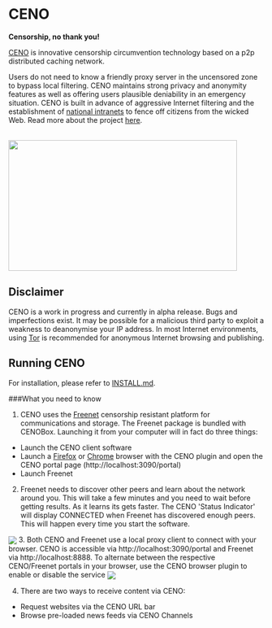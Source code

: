 # CENO

**Censorship, no thank you!**

[CENO](https://censorship.no) is innovative censorship circumvention technology
based on a p2p distributed caching network.

Users do not need to know a friendly proxy server in the uncensored zone to bypass local filtering. CENO maintains strong privacy and anonymity features as well as offering users plausible deniability in an emergency situation. CENO is built in advance of aggressive Internet filtering and the establishment of [national intranets](http://en.wikipedia.org/wiki/National_intranet) to fence off citizens from the wicked Web. Read more about the project [here](https://github.com/equalitie/ceno/wiki).

<br>
<a href="https://github.com/equalitie/ceno/raw/next/ceno-client/static/images/ceno_about_infographic.png" target="_blank"><img src="https://github.com/equalitie/ceno/raw/next/ceno-client/static/images/ceno_about_infographic.png" align="center" height="257" width="450" ></a>

## Disclaimer
CENO is a work in progress and currently in alpha release. Bugs and imperfections exist. It may be possible for a malicious third party to exploit a weakness to deanonymise your IP address. In most Internet environments, using [Tor](https://www.torproject.org) is recommended for anonymous Internet browsing and publishing.

## Running CENO
For installation, please refer to [INSTALL.md](https://github.com/equalitie/ceno/blob/next/INSTALL.md).

###What you need to know
1. CENO uses the [Freenet](https://freenetproject.org) censorship resistant platform for communications and storage. The Freenet package is bundled with CENOBox. Launching it from your computer will in fact do three things:
 * Launch the CENO client software
 * Launch a [Firefox](https://github.com/equalitie/ceno/tree/next/ceno-firefox) or [Chrome](https://github.com/equalitie/ceno/tree/next/ceno-chrome) browser with the CENO plugin and open the CENO portal page (http://localhost:3090/portal)
 * Launch Freenet
2. Freenet needs to discover other peers and learn about the network around you. This will take a few minutes and you need to wait before getting results. As it learns its gets faster. The CENO 'Status Indicator' will display CONNECTED when Freenet has discovered enough peers. This will happen every time you start the software.
<img src="https://raw.githubusercontent.com/equalitie/ceno/next/wiki/images/Selection_064.png" align="center">
3. Both CENO and Freenet use a local proxy client to connect with your browser. CENO is accessible via http://localhost:3090/portal and Freenet via http://localhost:8888. To alternate between the respective CENO/Freenet portals in your browser, use the CENO browser plugin to enable or disable the service

<img src="https://raw.githubusercontent.com/equalitie/ceno/next/wiki/images/Selection_070.png" align="center">

4. There are two ways to receive content via CENO:
 * Request websites via the CENO URL bar
 * Browse pre-loaded news feeds via CENO Channels

###
